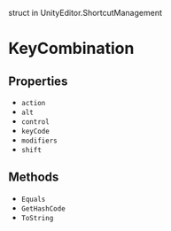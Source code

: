 struct in UnityEditor.ShortcutManagement
# KeyCombination

## Properties
- `action`
- `alt`
- `control`
- `keyCode`
- `modifiers`
- `shift`
## Methods
- `Equals`
- `GetHashCode`
- `ToString`
